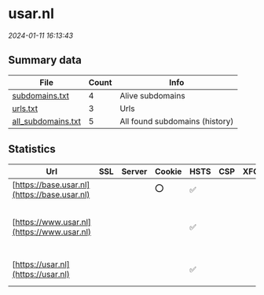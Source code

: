 # usar.nl
*2024-01-11 16:13:43*
## Summary data
| File       | Count | Info |
|------------|-------|------|
|[subdomains.txt](/data/usar.nl/subdomains.txt)|4|Alive subdomains|
|[urls.txt](/data/usar.nl/urls.txt)|3|Urls|
|[all_subdomains.txt](/data/usar.nl/all_subdomains.txt)|5|All found subdomains (history)|
## Statistics
| Url | SSL | Server | Cookie | HSTS | CSP | XFO | XXP | RP | Tech |Title |
|------------|-------|------|------|------|------|------|------|------|------|------|
|[https://base.usar.nl](https://base.usar.nl)| ||:o: |:white_check_mark: | | | | :white_check_mark: |HSTS|Redirecting to h...|
|[https://www.usar.nl](https://www.usar.nl)| || |:white_check_mark: | | | | :white_check_mark: |Google Tag Manager HSTS YouTube|USAR.NL: Special...|
|[https://usar.nl](https://usar.nl)| || |:white_check_mark: | | | | :white_check_mark: |HSTS|301 Moved Perman...|